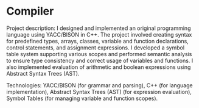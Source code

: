 # Compiler
 
Project description: I designed and implemented an original programming language using YACC/BISON in C++. The project involved creating syntax for predefined types, arrays, classes, variable and function declarations, control statements, and assignment expressions. I developed a symbol table system supporting various scopes and performed semantic analysis to ensure type consistency and correct usage of variables and functions. I also implemented evaluation of arithmetic and boolean expressions using Abstract Syntax Trees (AST).

Technologies: YACC/BISON (for grammar and parsing), C++ (for language implementation), Abstract Syntax Trees (AST) (for expression evaluation), Symbol Tables (for managing variable and function scopes).

